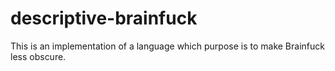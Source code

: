 descriptive-brainfuck
=====================

This is an implementation of a language which purpose is to make Brainfuck less obscure.
